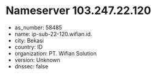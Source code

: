 # Nameserver 103.247.22.120

* as_number: 58485
* name: ip-sub-22-120.wifian.id.
* city: Bekasi
* country: ID
* organization: PT. Wifian Solution
* version: Unknown
* dnssec: false

